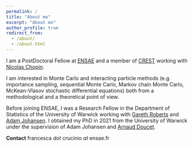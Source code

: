 ```yaml
---
permalink: /
title: "About me"
excerpt: "About me"
author_profile: true
redirect_from: 
  - /about/
  - /about.html
---
```


I am a PostDoctoral Fellow at [ENSAE](https://www.ensae.fr/en) and a member of [CREST](https://crest.science/) working with [Nicolas Chopin](https://nchopin.github.io/).

I am interested in Monte Carlo and interacting particle methods (e.g. importance sampling, sequential Monte Carlo, Markov chain Monte Carlo, McKean-Vlasov stochastic differential equations) both from a methodological and a theoretical point of view.


Before joining ENSAE, I was a Research Fellow in the Department of Statistics of the University of Warwick working with [Gareth Roberts](https://warwick.ac.uk/fac/sci/statistics/staff/academic-research/roberts/) and [Adam Johansen](https://warwick.ac.uk/fac/sci/statistics/staff/academic-research/johansen).
I obtained my PhD in 2021 from the University of Warwick under the supervision of Adam Johansen and [Arnaud Doucet](https://www.stats.ox.ac.uk/~doucet/).


**Contact** francesca *dot* crucinio *at* ensae.fr
